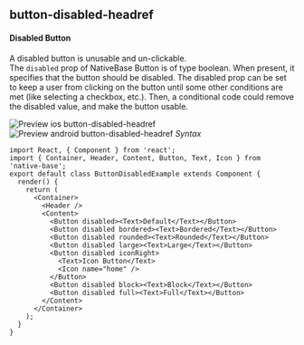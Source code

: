 ## button-disabled-headref
#### Disabled Button

A disabled button is unusable and un-clickable.<br />
The <code>disabled</code> prop of NativeBase Button is of type boolean. When present, it specifies that the button should be disabled. The disabled prop can be set to keep a user from clicking on the button until some other conditions are met (like selecting a checkbox, etc.). Then, a conditional code could remove the disabled value, and make the button usable.<br />

![Preview ios button-disabled-headref](https://github.com/GeekyAnts/NativeBase-KitchenSink/raw/v2.4.7/screenshots/ios/button-disabled.png)
![Preview android button-disabled-headref](https://github.com/GeekyAnts/NativeBase-KitchenSink/raw/v2.4.7/screenshots/android/button-disabled.png)
*Syntax*

<pre class="line-numbers"><code class="language-jsx">import React, { Component } from 'react';
import { Container, Header, Content, Button, Text, Icon } from 'native-base';
export default class ButtonDisabledExample extends Component {
  render() {
    return (
      &lt;Container>
        &lt;Header />
        &lt;Content>
          &lt;Button disabled>&lt;Text>Default&lt;/Text>&lt;/Button>
          &lt;Button disabled bordered>&lt;Text>Bordered&lt;/Text>&lt;/Button>
          &lt;Button disabled rounded>&lt;Text>Rounded&lt;/Text>&lt;/Button>
          &lt;Button disabled large>&lt;Text>Large&lt;/Text>&lt;/Button>
          &lt;Button disabled iconRight>
            &lt;Text>Icon Button&lt;/Text>
            &lt;Icon name="home" />
          &lt;/Button>
          &lt;Button disabled block>&lt;Text>Block&lt;/Text>&lt;/Button>
          &lt;Button disabled full>&lt;Text>Full&lt;/Text>&lt;/Button>
        &lt;/Content>
      &lt;/Container>
    );
  }
}</code></pre><br />
